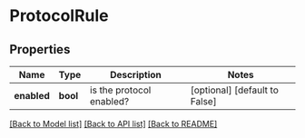 # ProtocolRule

## Properties
Name | Type | Description | Notes
------------ | ------------- | ------------- | -------------
**enabled** | **bool** | is the protocol enabled? | [optional] [default to False]

[[Back to Model list]](index.md#documentation-for-models) [[Back to API list]](index.md#documentation-for-api-endpoints) [[Back to README]](index.md)



